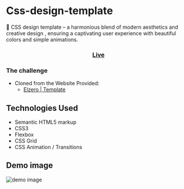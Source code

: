 # Css-design-template

🎨 CSS design template – a harmonious blend of modern aesthetics and creative design , ensuring a captivating user experience with beautiful colors and simple animations.

### <h3 align="center"> [Live](https://css-design-template.netlify.app/)</h3>

### The challenge

- Cloned from the Website Provided:
  - [Elzero | Template](https://elzerowebschool.github.io/HTML_And_CSS_Template_Three/)

## Technologies Used

- Semantic HTML5 markup
- CSS3
- Flexbox
- CSS Grid
- CSS Animation / Transitions

## Demo image

![demo image](/imgs/demo.png)
